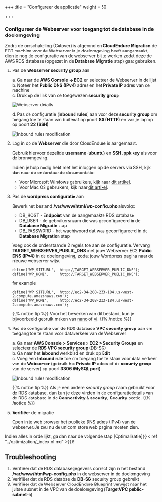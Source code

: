 +++
title = "Configureer de applicatie"
weight = 50

+++

### Configureer de Webserver voor toegang tot de database in de doelomgeving

Zodra de omschakeling (Cutover) is afgerond en **CloudEndure Migration** de EC2 machine voor de Webserver in je doelomgeving heeft aangemaakt, dien je nog de configuratie van de webserver bij te werken zodat deze de AWS RDS database (opgezet in de **Database Migratie** stap) gaat gebruiken.


1. Pas de **Webserver security group** aan

    a. Ga naar de **AWS Console -> EC2** en selecteer de Webserver in de lijst  
    b. Noteer het **Public DNS (IPv4)** adres en het **Private IP** adres van de machine  
    c. Druk op de link van de toegewezen **security group**  

    ![Webserver details](/ce/webserver_details.png)

    d. Pas de configuratie (**inbound rules**) aan voor deze **security group** om toegang toe te staan van buitenaf op poort **80 (HTTP)** en van je laptop op poort **22 (SSH)**     

    ![Inbound rules modification](/ce/edit_webserver_inbound_rules.png)

2. Log in op de **Webserver** die door CloudEndure is aangemaakt.

    Gebruik hiervoor dezelfde **username (ubuntu)** en **SSH .ppk key** als voor de bronomgeving.

    Indien je hulp nodig hebt met het inloggen op de servers via SSH, kijk dan naar de onderstaande documentatie:
    - Voor Microsoft Windows gebruikers, kijk naar <a href="https://docs.aws.amazon.com/AWSEC2/latest/UserGuide/putty.html" target="_blank" rel="noopener noreferrer">dit artikel</a>.  
    - Voor Mac OS gebruikers, kijk naar <a href="https://docs.aws.amazon.com/quickstarts/latest/vmlaunch/step-2-connect-to-instance.html#sshclient" target="_blank" rel="noopener noreferrer">dit artikel</a>.

3. Pas de **wordpress configuratie** aan

    Bewerk het bestand **/var/www/html/wp-config.php** alsvolgt: 
    - DB_HOST - **Endpoint** van de aangemaakte RDS database
    - DB_USER - de gebruikersnaam die was geconfigureerd in de **Database Migratie** stap
    - DB_PASSWORD - het wachtwoord dat was geconfigureerd in de **Database Migration** stap

    Voeg ook de onderstaande 2 regels toe aan de configuratie. Vervang **TARGET_WEBSERVER_PUBLIC_DNS** met jouw Webserver EC2 **Public DNS (IPv4)** in de doelomgeving, zodat jouw Wordpress pagina naar de nieuwe webserver wijst.
              
    ```
    define('WP_SITEURL', 'http://TARGET_WEBSERVER_PUBLIC_DNS');        
    define('WP_HOME',    'http://TARGET_WEBSERVER_PUBLIC_DNS');
    ```
    
    for example
    ```
    define('WP_SITEURL', 'http://ec2-34-208-233-184.us-west-2.compute.amazonaws.com');
    define('WP_HOME',    'http://ec2-34-208-233-184.us-west-2.compute.amazonaws.com');
   ```
   
    {{% notice tip %}}
Voor het bewerken van dit bestand, kun je bijvoorbeeld gebruik maken van <a href="https://www.howtoforge.com/linux-nano-command/" target="_blank" rel="noopener noreferrer">nano</a> of <a href="https://www.washington.edu/computing/unix/vi.html" target="_blank" rel="noopener noreferrer">vi</a>.
{{% /notice %}}     

4. Pas de configuratie van de RDS database **VPC security group** aan om toegang toe te staan voor dataverkeer van de Webserver

    a. Ga naar **AWS Console > Services > EC2 > Security Groups** en selecteer de **RDS VPC security group** (DB-SG)  
    b. Ga naar het **Inbound** werkblad en druk op **Edit**  
    c. Voeg een **Inbound rule** toe om toegang toe te staan voor data verkeer van de **Webserver** (gebruik het **Private IP** adres of de **security group** van de server) op poort **3306 (MySQL port)**
    
    ![Inbound rules modification](/ce/database_update_security_group.png)

    {{% notice tip %}}
Als je een andere *security group* naam gebruikt voor de RDS database, dan kun je deze vinden in de configuratiedetails van de RDS database in de **Connectivity & security**, **Security** sectie.
{{% /notice %}}     
    

1. **Verifiëer** de migratie

    Open in je web browser het publieke DNS adres (IPv4) van de webserver.Je zou nu de unicorn store web pagina moeten zien.

Indien alles in orde lijkt, ga dan naar de volgende stap [Optimalisatie]({{< ref "../optimization/_index.nl.md" >}})!

## Troubleshooting

1. Verifiëer dat de RDS databasegegevens correct zijn in het bestand **/var/www/html/wp-config.php** in de webserver in de doelomgeving
2. Verifiëer dat de RDS databse de **DB-SG** security group gebruikt
3. Verifiëer dat de Webserver CloudEndure Blueprint verwijst naar het juitse subnet in de VPC van de doelomgeving (**TargetVPC public-subnet-a**)
